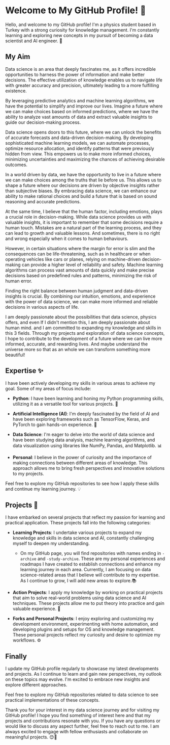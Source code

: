 
# Welcome to My GitHub Profile! 👋

Hello, and welcome to my GitHub profile! I'm a physics student based in Turkey with a strong curiosity for knowledge management. I'm constantly learning and exploring new concepts in my pursuit of becoming a data scientist and AI engineer. 🚀

## My Aim

Data science is an area that deeply fascinates me, as it offers incredible opportunities to harness the power of information and make better decisions. The effective utilization of knowledge enables us to navigate life with greater accuracy and precision, ultimately leading to a more fulfilling existence.

By leveraging predictive analytics and machine learning algorithms, we have the potential to simplify and improve our lives. Imagine a future where we can make choices based on informed predictions, where we have the ability to analyze vast amounts of data and extract valuable insights to guide our decision-making process.

Data science opens doors to this future, where we can unlock the benefits of accurate forecasts and data-driven decision-making. By developing sophisticated machine learning models, we can automate processes, optimize resource allocation, and identify patterns that were previously hidden from view. This empowers us to make more informed choices, minimizing uncertainties and maximizing the chances of achieving desirable outcomes.

In a world driven by data, we have the opportunity to live in a future where we can make choices among the truths that lie before us. This allows us to shape a future where our decisions are driven by objective insights rather than subjective biases. By embracing data science, we can enhance our ability to make rational choices and build a future that is based on sound reasoning and accurate predictions.

At the same time, I believe that the human factor, including emotions, plays a crucial role in decision-making. While data science provides us with valuable insights, it is important to remember that some decisions require a human touch. Mistakes are a natural part of the learning process, and they can lead to growth and valuable lessons. And sometimes, there is no right and wrong especially when it comes to human behaviours.

However, in certain situations where the margin for error is slim and the consequences can be life-threatening, such as in healthcare or when operating vehicles like cars or planes, relying on machine-driven decision-making can provide a higher level of reliability and safety. Machine learning algorithms can process vast amounts of data quickly and make precise decisions based on predefined rules and patterns, minimizing the risk of human error.

Finding the right balance between human judgment and data-driven insights is crucial. By combining our intuition, emotions, and experience with the power of data science, we can make more informed and reliable decisions in various aspects of life.

I am deeply passionate about the possibilities that data science, physics offers, and even If I didn't mention this, I am deeply passionate about human mind. and I am committed to expanding my knowledge and skills in this 3 fields. Through my projects and exploration of data science concepts, I hope to contribute to the development of a future where we can live more informed, accurate, and rewarding lives. And maybe understand the universe more so that as an whole we can transform something more beautiful!

## Expertise ✨

I have been actively developing my skills in various areas to achieve my goal. Some of my areas of focus include:

- **Python**: I have been learning and honing my Python programming skills, utilizing it as a versatile tool for various projects. 🐍

- **Artificial Intelligence (AI)**: I'm deeply fascinated by the field of AI and have been exploring frameworks such as TensorFlow, Keras, and PyTorch to gain hands-on experience. 🤖

- **Data Science**: I'm eager to delve into the world of data science and have been studying data analysis, machine learning algorithms, and data visualization using libraries like NumPy, Pandas, and Matplotlib. 📊

- **Personal**: I believe in the power of curiosity and the importance of making connections between different areas of knowledge. This approach allows me to bring fresh perspectives and innovative solutions to my projects.

Feel free to explore my GitHub repositories to see how I apply these skills and continue my learning journey. 💡

## Projects 🚀

I have embarked on several projects that reflect my passion for learning and practical application. These projects fall into the following categories:

- **Learning Projects**: I undertake various projects to expand my knowledge and skills in data science and AI, constantly challenging myself to deepen my understanding. 
  - On my GitHub page, you will find repositories with names ending in `-archive` and `-study-archive`. These are my personal experiences and roadmaps I have created to establish connections and enhance my learning journey in each area. Currently, I am focusing on data science-related areas that I believe will contribute to my expertise. As I continue to grow, I will add new areas to explore.📚

- **Action Projects**: I apply my knowledge by working on practical projects that aim to solve real-world problems using data science and AI techniques. These projects allow me to put theory into practice and gain valuable experience. 💪

- **Forks and Personal Projects**: I enjoy exploring and customizing my development environment, experimenting with home automation, and developing plugins and setups for OS and knowledge management. These personal projects reflect my curiosity and desire to optimize my workflows. ⚙️

## Finally

I update my GitHub profile regularly to showcase my latest developments and projects. As I continue to learn and gain new perspectives, my outlook on these topics may evolve. I'm excited to embrace new insights and explore different approaches.

Feel free to explore my GitHub repositories related to data science to see practical implementations of these concepts.

Thank you for your interest in my data science journey and for visiting my GitHub profile! I hope you find something of interest here and that my projects and contributions resonate with you. If you have any questions or would like to discuss any aspect further, feel free to reach out to me. I am always excited to engage with fellow enthusiasts and collaborate on meaningful projects. 😊🚀

